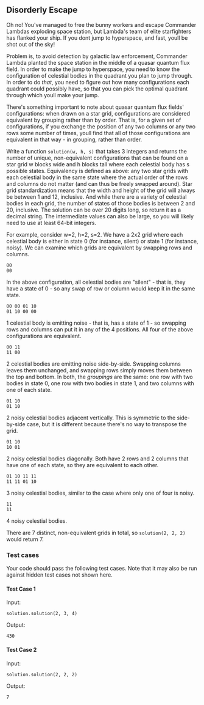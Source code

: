 ## Disorderly Escape

Oh no! You've managed to free the bunny workers and escape Commander Lambdas exploding space station, but Lambda's team of elite starfighters has flanked your ship. If you dont jump to hyperspace, and fast, youll be shot out of the sky!

Problem is, to avoid detection by galactic law enforcement, Commander Lambda planted the space station in the middle of a quasar quantum flux field. In order to make the jump to hyperspace, you need to know the configuration of celestial bodies in the quadrant you plan to jump through. In order to do *that*, you need to figure out how many configurations each quadrant could possibly have, so that you can pick the optimal quadrant through which youll make your jump.

There's something important to note about quasar quantum flux fields' configurations: when drawn on a star grid, configurations are considered equivalent by grouping rather than by order. That is, for a given set of configurations, if you exchange the position of any two columns or any two rows some number of times, youll find that all of those configurations are equivalent in that way - in grouping, rather than order.

Write a function `solution(w, h, s)` that takes 3 integers and returns the number of unique, non-equivalent configurations that can be found on a star grid w blocks wide and h blocks tall where each celestial body has s possible states. Equivalency is defined as above: any two star grids with each celestial body in the same state where the actual order of the rows and columns do not matter (and can thus be freely swapped around). Star grid standardization means that the width and height of the grid will always be between 1 and 12, inclusive. And while there are a variety of celestial bodies in each grid, the number of states of those bodies is between 2 and 20, inclusive. The solution can be over 20 digits long, so return it as a decimal string. The intermediate values can also be large, so you will likely need to use at least 64-bit integers.

For example, consider w=2, h=2, s=2. We have a 2x2 grid where each celestial body is either in state 0 (for instance, silent) or state 1 (for instance, noisy). We can examine which grids are equivalent by swapping rows and columns.
```
00
00
```
In the above configuration, all celestial bodies are "silent" - that is, they have a state of 0 - so any swap of row or column would keep it in the same state.
```
00 00 01 10
01 10 00 00
```
1 celestial body is emitting noise - that is, has a state of 1 - so swapping rows and columns can put it in any of the 4 positions. All four of the above configurations are equivalent.
```
00 11
11 00
```
2 celestial bodies are emitting noise side-by-side. Swapping columns leaves them unchanged, and swapping rows simply moves them between the top and bottom. In both, the *groupings* are the same: one row with two bodies in state 0, one row with two bodies in state 1, and two columns with one of each state.
```
01 10
01 10
```
2 noisy celestial bodies adjacent vertically. This is symmetric to the side-by-side case, but it is different because there's no way to transpose the grid.
```
01 10
10 01
```
2 noisy celestial bodies diagonally. Both have 2 rows and 2 columns that have one of each state, so they are equivalent to each other.
```
01 10 11 11
11 11 01 10
```
3 noisy celestial bodies, similar to the case where only one of four is noisy.
```
11
11
```
4 noisy celestial bodies.

There are 7 distinct, non-equivalent grids in total, so `solution(2, 2, 2)` would return 7.

### Test cases

Your code should pass the following test cases. Note that it may also be run against hidden test cases not shown here.

#### Test Case 1

Input:
```
solution.solution(2, 3, 4)
```
Output:
```
430
```

#### Test Case 2

Input:
```
solution.solution(2, 2, 2)
```
Output:
```
7
```
